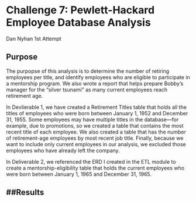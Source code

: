 # Challenge 7: Pewlett-Hackard Employee Database Analysis
Dan Nyhan 1st Attempt

## Purpose
The purpopse of this analysis is to determine the number of retiring employees per title, and identify employees who are eligible to participate in a mentorship program. We also wrote a report that helps prepare Bobby’s manager for the “silver tsunami” as many current employees reach retirement age.

In Devlierable 1, we have created a Retirement Titles table that holds all the titles of employees who were born between January 1, 1952 and December 31, 1955. Some employees may have multiple titles in the database—for example, due to promotions, so we created a table that contains the most recent title of each employee. We also created a table that has the number of retirement-age employees by most recent job title. Finally, because we want to include only current employees in our analysis, we excluded those employees who have already left the company.

In Deliverable 2, we referenced the ERD I created in the ETL module to create a mentorship-eligibility table that holds the current employees who were born between January 1, 1965 and December 31, 1965. 

##Results
  -
